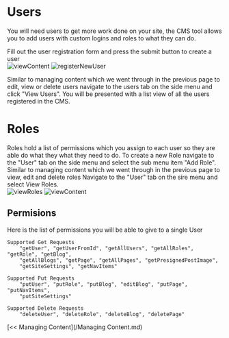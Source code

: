 # Users
You will need users to get more work done on your site, the CMS tool 
allows you to add users with custom logins and roles to what they can
do.

Fill out the user registration form and press the submit button to create a user  
![viewContent](/img/viewUsers.png)
![registerNewUser](/img/register-user.png)

Similar to managing content which we went through in the previous page 
to edit, view or delete users navigate to the users tab on the side menu and click 
"View Users". You will be presented with a list view of all the users registered in 
the CMS.

# Roles  
Roles hold a list of permissions which you assign to each user so they are able do what they
what they need to do. To create a new Role navigate to the "User" tab on the side menu and select
the sub menu item "Add Role". Similar to managing content which we went through in the previous page 
to view, edit and delete roles Navigate to the "User" tab on the sire menu and 
select View Roles.  
![viewRoles](/img/roleTable.png)
![viewContent](/img/register-user.png)
## Permisions	
Here is the list of permissions you will be able to give to a single User  

```
Supported Get Requests
	"getUser", "getUserFromId", "getAllUsers", "getAllRoles", "getRole", "getBlog",  
	"getAllBlogs", "getPage", "getAllPages", "getPresignedPostImage",
	"getSiteSettings", "getNavItems"
	
Supported Put Requests
	"putUser", "putRole", "putBlog", "editBlog", "putPage", "putNavItems",
	"putSiteSettings"

Supported Delete Requests
	"deleteUser", "deleteRole", "deleteBlog", "deletePage"
```  


[<< Managing Content](/Managing Content.md)  
